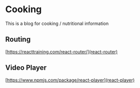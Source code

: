 # Cooking
This is a blog for cooking / nutritional information

## Routing
[https://reacttraining.com/react-router/](react-router)

## Video Player 
[https://www.npmjs.com/package/react-player](react-player)
